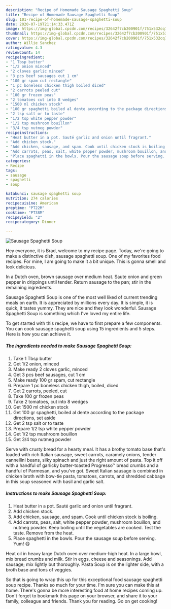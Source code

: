```yaml
---
description: "Recipe of Homemade Sausage Spaghetti Soup"
title: "Recipe of Homemade Sausage Spaghetti Soup"
slug: 101-recipe-of-homemade-sausage-spaghetti-soup
date: 2020-07-19T21:14:33.471Z
image: https://img-global.cpcdn.com/recipes/32642f7cb200901f/751x532cq70/sausage-spaghetti-soup-recipe-main-photo.jpg
thumbnail: https://img-global.cpcdn.com/recipes/32642f7cb200901f/751x532cq70/sausage-spaghetti-soup-recipe-main-photo.jpg
cover: https://img-global.cpcdn.com/recipes/32642f7cb200901f/751x532cq70/sausage-spaghetti-soup-recipe-main-photo.jpg
author: Willie Sanchez
ratingvalue: 4.3
reviewcount: 14
recipeingredient:
- "1 Tbsp butter"
- "1/2 onion minced"
- "2 cloves garlic minced"
- "3 pcs beef sausages cut 1 cm"
- "100 gr spam cut rectangle"
- "1 pc boneless chicken thigh boiled diced"
- "2 carrots peeled cut"
- "100 gr frozen peas"
- "2 tomatoes cut into 8 wedges"
- "1500 ml chicken stock"
- "100 gr spaghetti boiled al dente according to the package directions set aside"
- "2 tsp salt or to taste"
- "1/2 tsp white pepper powder"
- "1/2 tsp mushroom bouillon"
- "3/4 tsp nutmeg powder"
recipeinstructions:
- "Heat butter in a pot. Sauté garlic and onion until fragrant."
- "Add chicken stock."
- "Add chicken, sausage, and spam. Cook until chicken stock is boiling."
- "Add carrots, peas, salt, white pepper powder, mushroom bouillon, and nutmeg powder. Keep boiling until the vegetables are cooked. Test the taste. Remove from the heat."
- "Place spaghetti in the bowls. Pour the sausage soup before serving. Yum! 😋"
categories:
- Recipe
tags:
- sausage
- spaghetti
- soup

katakunci: sausage spaghetti soup 
nutrition: 274 calories
recipecuisine: American
preptime: "PT22M"
cooktime: "PT38M"
recipeyield: "2"
recipecategory: Dinner

---
```



![Sausage Spaghetti Soup](https://img-global.cpcdn.com/recipes/32642f7cb200901f/751x532cq70/sausage-spaghetti-soup-recipe-main-photo.jpg)

Hey everyone, it is Brad, welcome to my recipe page. Today, we're going to make a distinctive dish, sausage spaghetti soup. One of my favorites food recipes. For mine, I am going to make it a bit unique. This is gonna smell and look delicious.

In a Dutch oven, brown sausage over medium heat. Saute onion and green pepper in drippings until tender. Return sausage to the pan; stir in the remaining ingredients.

Sausage Spaghetti Soup is one of the most well liked of current trending meals on earth. It is appreciated by millions every day. It is simple, it is quick, it tastes yummy. They are nice and they look wonderful. Sausage Spaghetti Soup is something which I've loved my entire life.


To get started with this recipe, we have to first prepare a few components. You can cook sausage spaghetti soup using 15 ingredients and 5 steps. Here is how you can achieve it.

<!--inarticleads1-->

##### The ingredients needed to make Sausage Spaghetti Soup:

1. Take 1 Tbsp butter
1. Get 1/2 onion, minced
1. Make ready 2 cloves garlic, minced
1. Get 3 pcs beef sausages, cut 1 cm
1. Make ready 100 gr spam, cut rectangle
1. Prepare 1 pc boneless chicken thigh, boiled, diced
1. Get 2 carrots, peeled, cut
1. Take 100 gr frozen peas
1. Take 2 tomatoes, cut into 8 wedges
1. Get 1500 ml chicken stock
1. Get 100 gr spaghetti, boiled al dente according to the package directions, set aside
1. Get 2 tsp salt or to taste
1. Prepare 1/2 tsp white pepper powder
1. Get 1/2 tsp mushroom bouillon
1. Get 3/4 tsp nutmeg powder


Serve with crusty bread for a hearty meal. It has a brothy tomato base that&#39;s loaded with rich Italian sausage, sweet carrots, caramely onions, tender cannellini beans, silky spinach and just the right amount of pasta. Top it off with a handful of garlicky butter-toasted Progresso™ bread crumbs and a handful of Parmesan, and you&#39;ve got. Sweet Italian sausage is combined in chicken broth with bow-tie pasta, tomatoes, carrots, and shredded cabbage in this soup seasoned with basil and garlic salt. 

<!--inarticleads2-->

##### Instructions to make Sausage Spaghetti Soup:

1. Heat butter in a pot. Sauté garlic and onion until fragrant.
1. Add chicken stock.
1. Add chicken, sausage, and spam. Cook until chicken stock is boiling.
1. Add carrots, peas, salt, white pepper powder, mushroom bouillon, and nutmeg powder. Keep boiling until the vegetables are cooked. Test the taste. Remove from the heat.
1. Place spaghetti in the bowls. Pour the sausage soup before serving. Yum! 😋


Heat oil in heavy large Dutch oven over medium-high heat. In a large bowl, mix bread crumbs and milk. Stir in eggs, cheese and seasonings. Add sausage; mix lightly but thoroughly. Pasta Soup is on the lighter side, with a broth base and tons of veggies. 

So that is going to wrap this up for this exceptional food sausage spaghetti soup recipe. Thanks so much for your time. I'm sure you can make this at home. There's gonna be more interesting food at home recipes coming up. Don't forget to bookmark this page on your browser, and share it to your family, colleague and friends. Thank you for reading. Go on get cooking!
